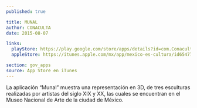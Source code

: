 ```yaml
---
published: true

title: MUNAL
author: CONACULTA
date: 2015-08-07

links:
  playStore: https://play.google.com/store/apps/details?id=com.Conaculta.esculturas&hl=es_419
  appleStore: https://itunes.apple.com/mx/app/mexico-es-cultura/id654772441?mt=8

section: gov_apps
source: App Store en iTunes
---
```

La aplicación “Munal” muestra una representación en 3D, de tres esculturas realizadas por artistas del siglo XIX y XX, las cuales se encuentran en el Museo Nacional de Arte de la ciudad de México.

